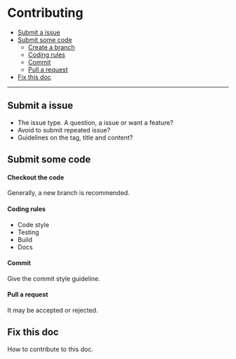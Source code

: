 # Contributing

- [Submit a issue](#)
- [Submit some code](#)
  - [Create a branch](#)
  - [Coding rules](#)
  - [Commit](#)
  - [Pull a request](#)
- [Fix this doc](#)

---

## Submit a issue

- The issue type. A question, a issue or want a feature?
- Avoid to submit repeated issue?
- Guidelines on the tag, title and content?

## Submit some code

#### Checkout the code

Generally, a new branch is recommended.

#### Coding rules

- Code style
- Testing
- Build
- Docs

#### Commit

Give the commit style guideline.

#### Pull a request

It may be accepted or rejected.

## Fix this doc

How to contribute to this doc.
